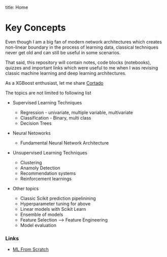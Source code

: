 title: Home


# Key Concepts


Even though I am a big fan of modern network architectures which creates non-linear boundary in the process of learning data, classical techniques never get old and can still be useful in some scenarios. 

That said, this repository will contain notes, code blocks (notebooks), quizzes and important links which were useful to me when I was revising classic machine learning and deep learning architectures. 

As a XGBoost enthusiast, let me share [Cortado](https://github.com/Statfactory/cortado)

The topics are not limited to following list

- Supervised Learning Techniques
    - Regression - univariate, multiple variable, multivariate
    - Classification - Binary, multi class
    - Decision Trees

- Neural Netoworks
    - Fundamental Neural Network Architecture

- Unsupervised Learning Techniques
    - Clustering
    - Anamoly Detection
    - Recommendation systems
    - Reinforcement learnings

- Other topics
    - Classic Scikit prediction pipelinining
    - Hyperparameter tuning for above
    - Linear models with Scikit Learn
    - Ensemble of models
    - Feature Selection --> Feature Engineering
    - Model evaluation

### Links

- [ML From Scratch](https://github.com/eriklindernoren/ML-From-Scratch/tree/master/mlfromscratch)
